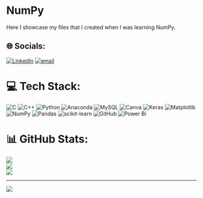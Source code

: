 # NumPy
Here I showcase my files that I created when I was learning NumPy.

## 🌐 Socials:
[![LinkedIn](https://img.shields.io/badge/LinkedIn-%230077B5.svg?logo=linkedin&logoColor=white)](https://linkedin.com/in/www.linkedin.com/in/adityasingh02) [![email](https://img.shields.io/badge/Email-D14836?logo=gmail&logoColor=white)](mailto:adityasingh776433@gmail.com) 

# 💻 Tech Stack:
![C](https://img.shields.io/badge/c-%2300599C.svg?style=for-the-badge&logo=c&logoColor=white) ![C++](https://img.shields.io/badge/c++-%2300599C.svg?style=for-the-badge&logo=c%2B%2B&logoColor=white) ![Python](https://img.shields.io/badge/python-3670A0?style=for-the-badge&logo=python&logoColor=ffdd54) ![Anaconda](https://img.shields.io/badge/Anaconda-%2344A833.svg?style=for-the-badge&logo=anaconda&logoColor=white) ![MySQL](https://img.shields.io/badge/mysql-4479A1.svg?style=for-the-badge&logo=mysql&logoColor=white) ![Canva](https://img.shields.io/badge/Canva-%2300C4CC.svg?style=for-the-badge&logo=Canva&logoColor=white) ![Keras](https://img.shields.io/badge/Keras-%23D00000.svg?style=for-the-badge&logo=Keras&logoColor=white) ![Matplotlib](https://img.shields.io/badge/Matplotlib-%23ffffff.svg?style=for-the-badge&logo=Matplotlib&logoColor=black) ![NumPy](https://img.shields.io/badge/numpy-%23013243.svg?style=for-the-badge&logo=numpy&logoColor=white) ![Pandas](https://img.shields.io/badge/pandas-%23150458.svg?style=for-the-badge&logo=pandas&logoColor=white) ![scikit-learn](https://img.shields.io/badge/scikit--learn-%23F7931E.svg?style=for-the-badge&logo=scikit-learn&logoColor=white) ![GitHub](https://img.shields.io/badge/github-%23121011.svg?style=for-the-badge&logo=github&logoColor=white) ![Power Bi](https://img.shields.io/badge/power_bi-F2C811?style=for-the-badge&logo=powerbi&logoColor=black)
# 📊 GitHub Stats:
![](https://github-readme-stats.vercel.app/api?username=AdityaSingh7764&theme=default_repocard&hide_border=false&include_all_commits=true&count_private=false)<br/>
![](https://github-readme-streak-stats.herokuapp.com/?user=AdityaSingh7764&theme=default_repocard&hide_border=false)<br/>
![](https://github-readme-stats.vercel.app/api/top-langs/?username=AdityaSingh7764&theme=default_repocard&hide_border=false&include_all_commits=true&count_private=false&layout=compact)

---
[![](https://visitcount.itsvg.in/api?id=AdityaSingh7764&icon=0&color=0)](https://visitcount.itsvg.in)

<!-- Proudly created with GPRM ( https://gprm.itsvg.in ) -->
